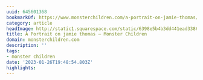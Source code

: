 ```yaml
---
uuid: 645601368
bookmarkOf: https://www.monsterchildren.com/a-portrait-on-jamie-thomas/
category: article
headImage: http://static1.squarespace.com/static/6398e5b4b3dd441ead33860a/t/64303a7c3e69e2746411e4b5/1680882304197/MonsterChildren_APortraitOnJamieThomas_RyanAllan_6.jpg?format=1500w
title: A Portrait on jamie thomas — Monster Children
domain: monsterchildren.com
description: ''
tags:
- monster children
date: '2023-01-26T19:48:54.803Z'
highlights:
---
```



